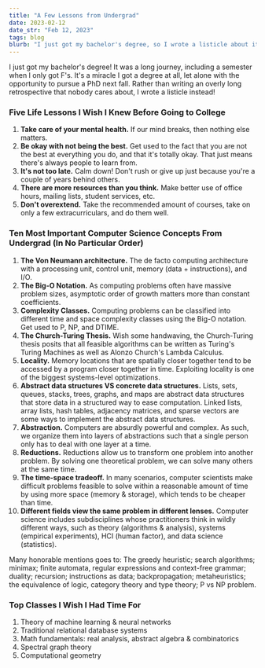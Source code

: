 ```yaml
---
title: "A Few Lessons from Undergrad"
date: 2023-02-12
date_str: "Feb 12, 2023"
tags: blog
blurb: "I just got my bachelor's degree, so I wrote a listicle about it."
---
```


I just got my bachelor's degree! It was a long journey, including a semester when I only got F's. It's a miracle I got a degree at all, let alone with the opportunity to pursue a PhD next fall. Rather than writing an overly long retrospective that nobody cares about, I wrote a listicle instead! 

### Five Life Lessons I Wish I Knew Before Going to College

1. **Take care of your mental health.** If our mind breaks, then nothing else matters. 
2. **Be okay with not being the best.** Get used to the fact that you are not the best at everything you do, and that it's totally okay. That just means there's always people to learn from. 
3. **It's not too late.** Calm down! Don't rush or give up just because you're a couple of years behind others. 
4. **There are more resources than you think.** Make better use of office hours, mailing lists, student services, etc. 
5. **Don't overextend.** Take the recommended amount of courses, take on only a few extracurriculars, and do them well. 

### Ten Most Important Computer Science Concepts From Undergrad (In No Particular Order)

1. **The Von Neumann architecture.** The de facto computing architecture with a processing unit, control unit, memory (data + instructions), and I/O. 
2. **The Big-O Notation.** As computing problems often have massive problem sizes, asymptotic order of growth matters more than constant coefficients. 
3. **Complexity Classes.** Computing problems can be classified into different time and space complexity classes using the Big-O notation. Get used to P, NP, and DTIME. 
4. **The Church-Turing Thesis.** Wish some handwaving, the Church-Turing thesis posits that all feasible algorithms can be written as Turing's Turing Machines as well as Alonzo Church's Lambda Calculus. 
5. **Locality.** Memory locations that are spatially closer together tend to be accessed by a program closer together in time. Exploiting locality is one of the biggest systems-level optimizations. 
6. **Abstract data structures VS concrete data structures.** Lists, sets, queues, stacks, trees, graphs, and maps are abstract data structures that store data in a structured way to ease computation. Linked lists, array lists, hash tables, adjacency matrices, and sparse vectors are some ways to implement the abstract data structures. 
7. **Abstraction.** Computers are absurdly powerful and complex. As such, we organize them into layers of abstractions such that a single person only has to deal with one layer at a time. 
8. **Reductions.** Reductions allow us to transform one problem into another problem. By solving one theoretical problem, we can solve many others at the same time. 
9. **The time-space tradeoff.** In many scenarios, computer scientists make difficult problems feasible to solve within a reasonable amount of time by using more space (memory & storage), which tends to be cheaper than time. 
10. **Different fields view the same problem in different lenses.** Computer science includes subdisciplines whose practitioners think in wildly different ways, such as theory (algorithms & analysis), systems (empirical experiments), HCI (human factor), and data science (statistics). 

Many honorable mentions goes to: The greedy heuristic; search algorithms; minimax; finite automata, regular expressions and context-free grammar; duality; recursion; instructions as data; backpropagation; metaheuristics; the equivalence of logic, category theory and type theory; P vs NP problem. 

### Top Classes I Wish I Had Time For

1. Theory of machine learning & neural networks
2. Traditional relational database systems
3. Math fundamentals: real analysis, abstract algebra & combinatorics
4. Spectral graph theory
5. Computational geometry
